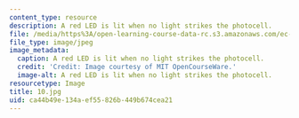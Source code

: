 ```yaml
---
content_type: resource
description: A red LED is lit when no light strikes the photocell.
file: /media/https%3A/open-learning-course-data-rc.s3.amazonaws.com/ec-s06-practical-electronics-fall-2004/ca44b49e134aef55826b449b674cea21_10.jpg
file_type: image/jpeg
image_metadata:
  caption: A red LED is lit when no light strikes the photocell.
  credit: 'Credit: Image courtesy of MIT OpenCourseWare.'
  image-alt: A red LED is lit when no light strikes the photocell.
resourcetype: Image
title: 10.jpg
uid: ca44b49e-134a-ef55-826b-449b674cea21
---
```

